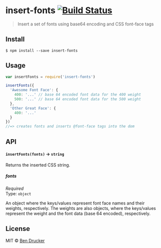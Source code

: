 # insert-fonts [![Build Status](https://travis-ci.org/bendrucker/insert-fonts.svg?branch=master)](https://travis-ci.org/bendrucker/insert-fonts)

> Insert a set of fonts using base64 encoding and CSS font-face tags


## Install

```
$ npm install --save insert-fonts
```


## Usage

```js
var insertFonts = require('insert-fonts')

insertFonts({
  'Awesome Font Face': {
    400: '...' // base 64 encoded font data for the 400 weight
    500: '...' // base 64 encoded font data for the 500 weight
  },
  'Other Great Face': {
    400: '...'
  }
})
//=> creates fonts and inserts @font-face tags into the dom
```

## API

#### `insertFonts(fonts)` -> `string`

Returns the inserted CSS string.

##### fonts

*Required*  
Type: `object`

An object where the keys/values represent font face names and their weights, respectively. The weights are also objects, where the keys/values represent the weight and the font data (base 64 encoded), respectively.


## License

MIT © [Ben Drucker](http://bendrucker.me)
